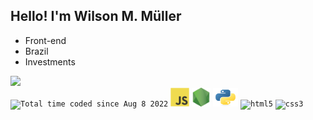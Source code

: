 ## Hello! I'm Wilson M. Müller

- Front-end 
- Brazil
- Investments

<div>
  <img width="450em" src="https://github-readme-stats.vercel.app/api/top-langs/?username=IsfetShen&theme=github_dark&&langs_count=4">
</div>


<div style="display: inline_block">
   <code><img src="https://wakatime.com/badge/user/02e03940-943c-4671-9eeb-11e081ae8380.svg" alt="Total time coded since Aug 8 2022"/></code>
   <code><img height="30" alt="Javascript" src="https://raw.githubusercontent.com/devicons/devicon/master/icons/javascript/javascript-original.svg"></code>
   <code><img height="30" alt="nodejs" src="https://raw.githubusercontent.com/github/explore/80688e429a7d4ef2fca1e82350fe8e3517d3494d/topics/nodejs/nodejs.png"></code>
   <code><img height="30" width="40" alt="Python" src="https://raw.githubusercontent.com/devicons/devicon/master/icons/python/python-original.svg"></code>
  <code><img height="30" width="40" alt="html5"src="https://cdn.jsdelivr.net/gh/devicons/devicon/icons/html5/html5-original.svg"></code>
  <code><img height="30" width="40" alt="css3" src="https://cdn.jsdelivr.net/gh/devicons/devicon/icons/css3/css3-original.svg"></code>
</div>
